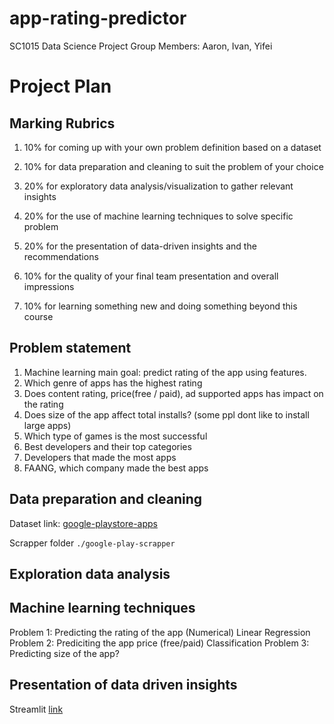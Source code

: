 # app-rating-predictor

SC1015 Data Science Project
Group Members: Aaron, Ivan, Yifei

# Project Plan

## Marking Rubrics

1. 10% for coming up with your own problem definition based on a dataset

2. 10% for data preparation and cleaning to suit the problem of your choice

3. 20% for exploratory data analysis/visualization to gather relevant insights

4. 20% for the use of machine learning techniques to solve specific problem

5. 20% for the presentation of data-driven insights and the recommendations

6. 10% for the quality of your final team presentation and overall impressions

7. 10% for learning something new and doing something beyond this course

## Problem statement

1. Machine learning main goal: predict rating of the app using features.
2. Which genre of apps has the highest rating
3. Does content rating, price(free / paid), ad supported apps has impact on the rating
4. Does size of the app affect total installs? (some ppl dont like to install large apps)
5. Which type of games is the most successful
6. Best developers and their top categories
7. Developers that made the most apps
8. FAANG, which company made the best apps

## Data preparation and cleaning

Dataset link: [google-playstore-apps](https://www.kaggle.com/gauthamp10/google-playstore-apps)

Scrapper folder `./google-play-scrapper`

## Exploration data analysis

## Machine learning techniques

Problem 1: Predicting the rating of the app (Numerical)
Linear Regression
Problem 2: Prediciting the app price (free/paid)
Classification
Problem 3: Predicting size of the app?

## Presentation of data driven insights

Streamlit [link](https://limivann-app-rating-predictor.herokuapp.com/)
